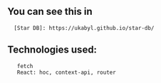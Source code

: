 ## You can see this in 
      [Star DB]: https://ukabyl.github.io/star-db/
      
## Technologies used:
       fetch
       React: hoc, context-api, router
